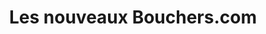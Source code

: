 ---
title: "Les nouveaux Bouchers.com"
url: /saint-jean-de-la-ruelle/les-nouveaux-bouchers-com/
shop: Metzgerei
---